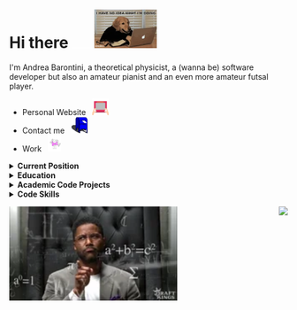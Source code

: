 # Hi there <img src="https://raw.githubusercontent.com/andreab1997/andreab1997/master/assets/spacer.png" width="40"/><img src="https://raw.githubusercontent.com/andreab1997/andreab1997/master/assets/logo.gif" height="70"/> 

I'm Andrea Barontini, a theoretical physicist, a (wanna be) software developer but also an amateur pianist and an even more amateur futsal player. 

- Personal Website &nbsp; <a href="http://andreab1997.github.io"><img
  src="https://raw.githubusercontent.com/andreab1997/andreab1997/master/assets/website.gif"
  height="30"/></a>
- Contact me &nbsp; <a href="mailto:andrea.barontini@mi.infn.it"><img
  src="https://raw.githubusercontent.com/andreab1997/andreab1997/master/assets/email.gif"
  height="30"/></a>
- Work &nbsp; <a href="https://www.linkedin.com/in/andrea-barontini/"><img
  src="https://raw.githubusercontent.com/andreab1997/andreab1997/master/assets/work.gif"
  height="30"/></a>

<details>
    <summary> <b> Current Position </b> </summary>

## Current Position

```yaml
position: PhD
supervisor: S. Forte
start_date: November, 2021
institutions:
  university: Università degli Studi di Milano
  affiliation: INFN
  team: N3PDF
  collaboration: NNPDF
```

<p align="center">
  <a href="https://www.unimi.it/en"> <img src="https://raw.githubusercontent.com/andreab1997/andreab1997/master/assets/unimi_banner.png" height="60" alt="University of Milan" /> </a>
  <img src="https://raw.githubusercontent.com/andreab1997/andreab1997/master/assets/spacer.png" width="40" />
  <a href="https://www.mi.infn.it/it/"> <img src="https://raw.githubusercontent.com/andreab1997/andreab1997/master/assets/infn_logo.png" height="60" alt="INFN" /> </a>
  <img src="https://raw.githubusercontent.com/andreab1997/andreab1997/master/assets/spacer.png" width="40" />
  <a href="http://n3pdf.mi.infn.it/"> <img src="https://raw.githubusercontent.com/andreab1997/andreab1997/master/assets/n3pdf_logo.png" height="60" alt="N3PDF" /> </a>
  <img src="https://raw.githubusercontent.com/andreab1997/andreab1997/master/assets/spacer.png" width="40" />
  <a href="http://nnpdf.mi.infn.it/"> <img src="https://raw.githubusercontent.com/andreab1997/andreab1997/master/assets/nnpdf_logo.png" height="30" alt="NNPDF" /> </a>
</p>
</details>
<details>
    <summary> <b> Education </b> </summary>

## Education

```yaml
Master:
  title: Master Degree in Theoretical Physics
  university: Sapienza University of Rome
  grade: 110 cum laude
  start-date: September 2019
  finish-date: October 2021
  thesis:
    title: Mass logarithms effects in Deep Inelastic Scattering and their resummation to all orders
    supervisor: M. Bonvini

Bachelor:
  title: Bachelor Degree in Physics
  university: Sapienza University of Rome
  grade: 110 cum laude
  start-date: September 2016
  finish-date: October 2019
```

<p align="center">
  <a href="https://www.uniroma1.it/en/pagina-strutturale/home"> <img src="https://raw.githubusercontent.com/andreab1997/andreab1997/master/assets/sapienza.png" height="100" alt="Sapienza University of Rome" /> </a>
</p>

</details>
<details>
    <summary> <b> Academic Code Projects </b> </summary>

## Academic Code Projects

```yaml
name: Pineko - pineAPPL + EKO
subject:
  area: physics
  topic: HEP - QCD
supervisor: S. Forte
collaborators:
  - A. Candido
  - F. Hekhorn
description: |
  WIP
```
<p align="center">
    <a href="http://nnpdf.github.io/pineko"> <img src="https://raw.githubusercontent.com/NNPDF/pineko/master/docs/source/img/Logo.png" height="120" alt="pineko" /> </a>
    <img src="https://raw.githubusercontent.com/andreab1997/andreab1997/master/assets/spacer.png" width="40" />
    <a href="https://github.com/NNPDF/pineko"> <img src="https://github-readme-stats.vercel.app/api/pin/?username=NNPDF&repo=pineko"  /> </a>
</p>

</details>
<details>
    <summary> <b> Code Skills </b> </summary>
</details>

<p>
<a href="https://andreab1997.github.io">
  <img src="https://raw.githubusercontent.com/andreab1997/andreab1997/master/assets/stats.gif" height="170" />
</a>

<a href="https://github.com/anuraghazra/github-readme-stats">
  <img align="right" src="https://github-readme-stats.vercel.app/api?username=andreab1997&show_icons=true" />
</a>
</p>


